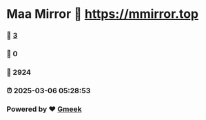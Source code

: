 # Maa Mirror :link: https://mmirror.top 
### :page_facing_up: [3](https://mmirror.top/tag.html) 
### :speech_balloon: 0 
### :hibiscus: 2924 
### :alarm_clock: 2025-03-06 05:28:53 
### Powered by :heart: [Gmeek](https://github.com/Meekdai/Gmeek)
